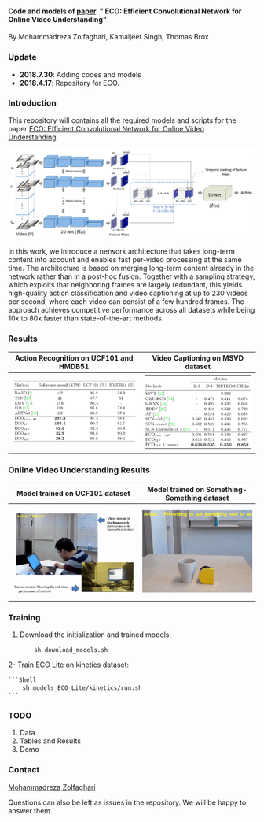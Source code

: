 
#### Code and models of [paper](https://arxiv.org/pdf/1804.09066.pdf). " ECO: Efficient Convolutional Network for Online Video Understanding" 
 By Mohammadreza Zolfaghari, Kamaljeet Singh, Thomas Brox


### Update
- **2018.7.30**: Adding codes and models
- **2018.4.17**: Repository for ECO.


### Introduction
This repository will contains all the required models and scripts for the paper [ECO: Efficient Convolutional Network for Online Video Understanding](https://arxiv.org/pdf/1804.09066.pdf).

![](doc_files/s_model.png)


In this work, we introduce a network architecture that takes long-term content into account and enables fast per-video processing at the same time. The architecture is based on merging long-term content already in the network rather than in a post-hoc fusion. Together with a sampling strategy, which exploits that neighboring frames are largely redundant, this yields high-quality action classification and video captioning at up to 230 videos per second, where each video can consist of a few hundred frames. The approach achieves competitive performance across all datasets while being 10x to 80x faster than state-of-the-art methods.


### Results 
Action Recognition on UCF101 and HMDB51           |  Video Captioning on MSVD dataset
:-------------------------:|:-------------------------:
![](doc_files/s_fig1.png)  |  ![](doc_files/s_fig2.png)

### Online Video Understanding Results 
Model trained on UCF101 dataset             |  Model trained on Something-Something dataset
:-------------------------:|:-------------------------:
![](doc_files/uc_gif1.gif)  |  ![](doc_files/sm_gif1.gif)


### Training
1. Download the initialization and trained models:

	```Shell
        sh download_models.sh
	```
 
 2- Train ECO Lite on kinetics dataset:
 
 	```Shell
        sh models_ECO_Lite/kinetics/run.sh
	```
 
 
 
### TODO
1. Data
2. Tables and Results
3. Demo


### Contact

  [Mohammadreza Zolfaghari](https://github.com/mzolfaghari/ECO_efficient_video_understanding)

  Questions can also be left as issues in the repository. We will be happy to answer them.

